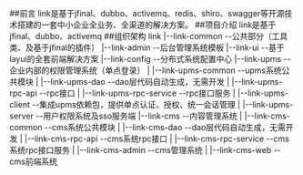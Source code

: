 ##前言
    link是基于jfinal、dubbo、activemq、redis、shiro、swagger等开源技术搭建的一套中小企业全业务、全渠道的解决方案。
##项目介绍
    link是基于jfinal、dubbo、activemq
##组织架构
    link
    |--link-common  --公共部分（工具类、及基于jfinal的插件）
    |--link-admin  --后台管理系统模板
    |--link-ui --基于layui的全套前端解决方案
    |--link-config  --分布式系统配置中心
    |--link-upms --企业内部的权限管理系统（单点登录）
    |  |--link-upms-common --upms系统公共模块
    |  |--link-upms-dao  --dao层代码自动生成，无需开发
    |  |--link-upms-rpc-api  --rpc接口
    |  |--link-upms-rpc-service  --rpc接口服务
    |  |--link-upms-client  --集成upms依赖包，提供单点认证、授权、统一会话管理
    |  |--link-upms-server --用户权限系统及sso服务端
    |--link-cms  --内容管理系统
    |  |--link-cms-common --cms系统公共模块
    |  |--link-cms-dao  --dao层代码自动生成，无需开发
    |  |--link-cms-rpc-api  --cms系统rpc接口
    |  |--link-cms-rpc-service  --cms系统rpc接口服务
    |  |--link-cms-admin  --cms管理系统
    |  |--link-cms-web  --cms前端系统
    